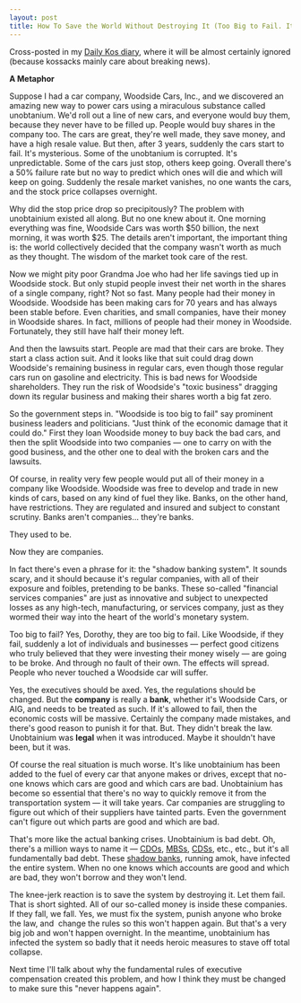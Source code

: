 ```yaml
---
layout: post
title: How To Save the World Without Destroying It (Too Big to Fail. It's True.)
---
```



Cross-posted in my <a href="http://www.dailykos.com/storyonly/2009/3/10/221044/885/841/707001">Daily Kos diary</a>, where it will be almost certainly ignored (because kossacks mainly care about breaking news).

<strong>A Metaphor</strong>

Suppose I had a car company, Woodside Cars, Inc., and we discovered an amazing new way to power cars using a miraculous substance called unobtanium. We'd roll out a line of new cars, and everyone would buy them, because they never have to be filled up. People would buy shares in the company too. The cars are great, they're well made, they save money, and have a high resale value. But then, after 3 years, suddenly the cars start to fail. It's mysterious. Some of the unobtanium is corrupted. It's unpredictable. Some of the cars just stop, others keep going. Overall there's a 50% failure rate but no way to predict which ones will die and which will keep on going. Suddenly the resale market vanishes, no one wants the cars, and the stock price collapses overnight.

Why did the stop price drop so precipitously? The problem with unobtainium existed all along. But no one knew about it. One morning everything was fine, Woodside Cars was worth $50 billion, the next morning, it was worth $25. The details aren't important, the important thing is: the world collectively decided that the company wasn't worth as much as they thought. The wisdom of the market took care of the rest.

Now we might pity poor Grandma Joe who had her life savings tied up in Woodside stock. But only stupid people invest their net worth in the shares of a single company, right? Not so fast. Many people had their money in Woodside. Woodside has been making cars for 70 years and has always been stable before. Even charities, and small companies, have their money in Woodside shares. In fact, millions of people had their money in Woodside. Fortunately, they still have half their money left.

And then the lawsuits start. People are mad that their cars are broke. They start a class action suit. And it looks like that suit could drag down Woodside's remaining business in regular cars, even though those regular cars run on gasoline and electricity. This is bad news for Woodside shareholders. They run the risk of Woodside's "toxic business" dragging down its regular business and making their shares worth a big fat zero.

So the government steps in. "Woodside is too big to fail" say prominent business leaders and politicians. "Just think of the economic damage that it could do." First they loan Woodside money to buy back the bad cars, and then the split Woodside into two companies — one to carry on with the good business, and the other one to deal with the broken cars and the lawsuits.

Of course, in reality very few people would put all of their money in a company like Woodside. Woodside was free to develop and trade in new kinds of cars, based on any kind of fuel they like. Banks, on the other hand, have restrictions. They are regulated and insured and subject to constant scrutiny. Banks aren't companies... they're banks.

They used to be.

Now they are companies.

In fact there's even a phrase for it: the "shadow banking system". It sounds scary, and it should because it's regular companies, with all of their exposure and foibles, pretending to be banks. These so-called "financial services companies" are just as innovative and subject to unexpected losses as any high-tech, manufacturing, or services company, just as they wormed their way into the heart of the world's monetary system.

Too big to fail? Yes, Dorothy, they are too big to fail. Like Woodside, if they fail, suddenly a lot of individuals and businesses — perfect good citizens who truly believed that they were investing their money wisely — are going to be broke. And through no fault of their own. The effects will spread. People who never touched a Woodside car will suffer.

Yes, the executives should be axed. Yes, the regulations should be changed. But the <strong>company</strong> is really a <strong>bank</strong>, whether it's Woodside Cars, or AIG, and needs to be treated as such. If it's allowed to fail, then the economic costs will be massive. Certainly the company made mistakes, and there's good reason to punish it for that. But. They didn't break the law. Unobtainium was <strong>legal</strong> when it was introduced. Maybe it shouldn't have been, but it was.

Of course the real situation is much worse. It's like unobtainium has been added to the fuel of every car that anyone makes or drives, except that no-one knows which cars are good and which cars are bad. Unobtainium has become so essential that there's no way to quickly remove it from the transportation system — it will take years. Car companies are struggling to figure out which of their suppliers have tainted parts. Even the government can't figure out which parts are good and which are bad.

That's more like the actual banking crises. Unobtainium is bad debt. Oh, there's a million ways to name it — <a href="http://en.wikipedia.org/wiki/Collateralized_debt_obligation">CDOs</a>, <a href="http://en.wikipedia.org/wiki/Mortgage-backed_security">MBSs</a>, <a href="http://en.wikipedia.org/wiki/Credit_default_swap">CDSs</a>, etc., etc., but it's all fundamentally bad debt. These <a href="http://en.wikipedia.org/wiki/Shadow_banking_system">shadow banks</a>, running amok, have infected the entire system. When no one knows which accounts are good and which are bad, they won't borrow and they won't lend.

The knee-jerk reaction is to save the system by destroying it. Let them fail. That is short sighted. All of our so-called money is inside these companies. If they fall, we fall. Yes, we must fix the system, punish anyone who broke the law, and&#160; change the rules so this won't happen again. But that's a very big job and won't happen overnight. In the meantime, unobtainium has infected the system so badly that it needs heroic measures to stave off total collapse.

Next time I'll talk about why the fundamental rules of executive compensation created this problem, and how I think they must be changed to make sure this "never happens again".
